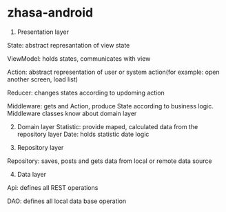# zhasa-android
1. Presentation layer

  State: abstract represantation of view state
  
  ViewModel: holds states, communicates with view
  
  Action: abstract representation of user or system action(for example: open another screen, load list)
  
  Reducer: changes states according to updoming action
  
  Middleware: gets and Action, produce State according to business logic. Middleware classes know about domain layer
  
2. Domain layer
  Statistic: provide maped, calculated data from the repository layer
  Date: holds statistic date logic

3. Repository layer
  
  Repository: saves, posts and gets data from local or remote data source
      
4. Data layer
  
  Api: defines all REST operations
  
  DAO: defines all local data base operation
  
